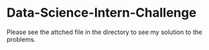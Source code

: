 # Data-Science-Intern-Challenge
Please see the attched file in the directory to see my solution to the problems.
